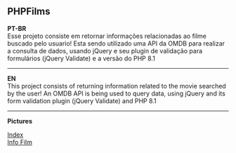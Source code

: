 ## PHPFilms

**PT-BR**  
Esse projeto consiste em retornar informações relacionadas ao filme buscado pelo usuario! Esta sendo utilizado uma API da OMDB para realizar a consulta de dados, usando jQuery e seu plugin de validação para formulários (jQuery Validate) e a versão do PHP 8.1  
***
**EN**  
This project consists of returning information related to the movie searched by the user! An OMDB API is being used to query data, using jQuery and its form validation plugin (jQuery Validate) and PHP 8.1  
***
**Pictures**  

[Index](https://prnt.sc/SzX-ev0W-Djb)  
[Info Film](https://prnt.sc/GxZbQh0jsfOq)
